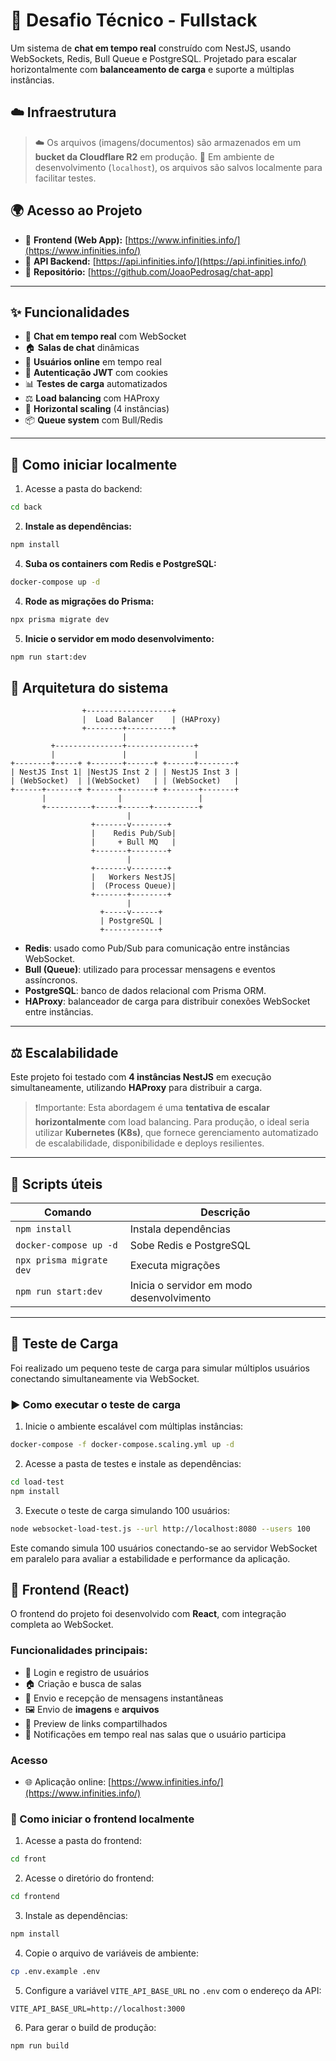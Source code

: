 # 🧠 Desafio Técnico - Fullstack

Um sistema de **chat em tempo real** construído com NestJS, usando WebSockets, Redis, Bull Queue e PostgreSQL. Projetado para escalar horizontalmente com **balanceamento de carga** e suporte a múltiplas instâncias.

## ☁️ Infraestrutura

> ☁️ Os arquivos (imagens/documentos) são armazenados em um **bucket da Cloudflare R2** em produção.
> 📁 Em ambiente de desenvolvimento (`localhost`), os arquivos são salvos localmente para facilitar testes.

## 🌍 Acesso ao Projeto

- 🔗 **Frontend (Web App):** [https://www.infinities.info/](https://www.infinities.info/)
- 📡 **API Backend:** [https://api.infinities.info/](https://api.infinities.info/)
- 📁 **Repositório:** [https://github.com/JoaoPedrosag/chat-app]

---

## ✨ Funcionalidades

- 💬 **Chat em tempo real** com WebSocket
- 🏠 **Salas de chat** dinâmicas
- 👥 **Usuários online** em tempo real
- 🔐 **Autenticação JWT** com cookies
- 📊 **Testes de carga** automatizados
- ⚖️ **Load balancing** com HAProxy
- 🔄 **Horizontal scaling** (4 instâncias)
- 📦 **Queue system** com Bull/Redis

---

## 🚀 Como iniciar localmente

1. Acesse a pasta do backend:

```bash
cd back
```

2. **Instale as dependências:**

```bash
npm install
```

4. **Suba os containers com Redis e PostgreSQL:**

```bash
docker-compose up -d
```

4. **Rode as migrações do Prisma:**

```bash
npx prisma migrate dev
```

5. **Inicie o servidor em modo desenvolvimento:**

```bash
npm run start:dev
```

## 🧱 Arquitetura do sistema

```
                +-------------------+
                |  Load Balancer    | (HAProxy)
                +--------+----------+
                         |
         +---------------+---------------+
         |               |               |
+--------+-----+ +-------+------+ +------+--------+
| NestJS Inst 1| |NestJS Inst 2 | | NestJS Inst 3 |
| (WebSocket)  | |(WebSocket)   | | (WebSocket)   |
+------+-------+ +------+-------+ +-------+-------+
       |                |                 |
       +----------+-----+------+----------+
                          |
                  +-------v--------+
                  |    Redis Pub/Sub|
                  |     + Bull MQ   |
                  +-------+--------+
                          |
                  +-------v--------+
                  |   Workers NestJS|
                  |  (Process Queue)|
                  +-------+--------+
                          |
                    +-----v------+
                    | PostgreSQL |
                    +------------+
```

- **Redis**: usado como Pub/Sub para comunicação entre instâncias WebSocket.
- **Bull (Queue)**: utilizado para processar mensagens e eventos assíncronos.
- **PostgreSQL**: banco de dados relacional com Prisma ORM.
- **HAProxy**: balanceador de carga para distribuir conexões WebSocket entre instâncias.

---

## ⚖️ Escalabilidade

Este projeto foi testado com **4 instâncias NestJS** em execução simultaneamente, utilizando **HAProxy** para distribuir a carga.

> ❗️Importante: Esta abordagem é uma **tentativa de escalar horizontalmente** com load balancing. Para produção, o ideal seria utilizar **Kubernetes (K8s)**, que fornece gerenciamento automatizado de escalabilidade, disponibilidade e deploys resilientes.

---

## 📂 Scripts úteis

| Comando                  | Descrição                                 |
| ------------------------ | ----------------------------------------- |
| `npm install`            | Instala dependências                      |
| `docker-compose up -d`   | Sobe Redis e PostgreSQL                   |
| `npx prisma migrate dev` | Executa migrações                         |
| `npm run start:dev`      | Inicia o servidor em modo desenvolvimento |

---

## 🧪 Teste de Carga

Foi realizado um pequeno teste de carga para simular múltiplos usuários conectando simultaneamente via WebSocket.

### ▶️ Como executar o teste de carga

1. Inicie o ambiente escalável com múltiplas instâncias:

```bash
docker-compose -f docker-compose.scaling.yml up -d
```

2. Acesse a pasta de testes e instale as dependências:

```bash
cd load-test
npm install
```

3. Execute o teste de carga simulando 100 usuários:

```bash
node websocket-load-test.js --url http://localhost:8080 --users 100
```

Este comando simula 100 usuários conectando-se ao servidor WebSocket em paralelo para avaliar a estabilidade e performance da aplicação.

## 🎨 Frontend (React)

O frontend do projeto foi desenvolvido com **React**, com integração completa ao WebSocket.

### Funcionalidades principais:

- 🔐 Login e registro de usuários
- 🏠 Criação e busca de salas
- 💬 Envio e recepção de mensagens instantâneas
- 🖼️ Envio de **imagens** e **arquivos**
- 🔗 Preview de links compartilhados
- 🔔 Notificações em tempo real nas salas que o usuário participa

### Acesso

- 🌐 Aplicação online: [https://www.infinities.info/](https://www.infinities.info/)

### 🚀 Como iniciar o frontend localmente

1. Acesse a pasta do frontend:

```bash
cd front
```

2. Acesse o diretório do frontend:

```bash
cd frontend
```

3. Instale as dependências:

```bash
npm install
```

4. Copie o arquivo de variáveis de ambiente:

```bash
cp .env.example .env
```

5. Configure a variável `VITE_API_BASE_URL` no `.env` com o endereço da API:

```
VITE_API_BASE_URL=http://localhost:3000
```

6. Para gerar o build de produção:

```bash
npm run build
```
